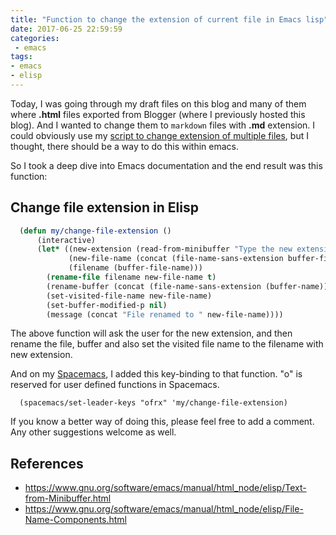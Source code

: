 ```yaml
---
title: "Function to change the extension of current file in Emacs lisp"
date: 2017-06-25 22:59:59
categories:
 - emacs
tags:
- emacs
- elisp
---
```


Today, I was going through my draft files on this blog and many of them where
**.html** files exported from Blogger (where I previously hosted this blog). And
I wanted to change them to `markdown` files with **.md** extension. I could
obviously use my [script to change extension of multiple
files](/how-to-change-extension-of-multiple/), but I thought, there should be a
way to do this within emacs.

So I took a deep dive into Emacs documentation and the end result was this function:

## Change file extension in Elisp

```lisp
  (defun my/change-file-extension ()
      (interactive)
      (let* ((new-extension (read-from-minibuffer "Type the new extension including the dot (.): "))
             (new-file-name (concat (file-name-sans-extension buffer-file-name) new-extension))
             (filename (buffer-file-name)))
        (rename-file filename new-file-name t)
        (rename-buffer (concat (file-name-sans-extension (buffer-name)) new-extension))
        (set-visited-file-name new-file-name)
        (set-buffer-modified-p nil)
        (message (concat "File renamed to " new-file-name))))
```

The above function will ask the user for the new extension, and then rename the
file, buffer and also set the visited file name to the filename with new
extension.

And on my [Spacemacs](https://spacemacs.org), I added this key-binding to that
function. "o" is reserved for user defined functions in Spacemacs.

```
  (spacemacs/set-leader-keys "ofrx" 'my/change-file-extension)
```

If you know a better way of doing this, please feel free to add a comment. Any other suggestions welcome as well.

## References
* https://www.gnu.org/software/emacs/manual/html_node/elisp/Text-from-Minibuffer.html
* https://www.gnu.org/software/emacs/manual/html_node/elisp/File-Name-Components.html
